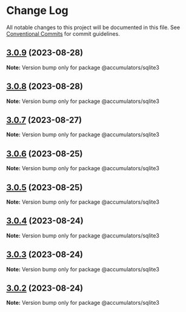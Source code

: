 # Change Log

All notable changes to this project will be documented in this file.
See [Conventional Commits](https://conventionalcommits.org) for commit guidelines.

## [3.0.9](https://github.com/HerodotusDev/accumulators/compare/v3.0.8...v3.0.9) (2023-08-28)

**Note:** Version bump only for package @accumulators/sqlite3





## [3.0.8](https://github.com/HerodotusDev/accumulators/compare/v3.0.7...v3.0.8) (2023-08-28)

**Note:** Version bump only for package @accumulators/sqlite3





## [3.0.7](https://github.com/HerodotusDev/accumulators/compare/v3.0.6...v3.0.7) (2023-08-27)

**Note:** Version bump only for package @accumulators/sqlite3





## [3.0.6](https://github.com/HerodotusDev/accumulators/compare/v3.0.5...v3.0.6) (2023-08-25)

**Note:** Version bump only for package @accumulators/sqlite3





## [3.0.5](https://github.com/HerodotusDev/accumulators/compare/v3.0.4...v3.0.5) (2023-08-25)

**Note:** Version bump only for package @accumulators/sqlite3





## [3.0.4](https://github.com/HerodotusDev/accumulators/compare/v3.0.3...v3.0.4) (2023-08-24)

**Note:** Version bump only for package @accumulators/sqlite3





## [3.0.3](https://github.com/HerodotusDev/accumulators/compare/v3.0.2...v3.0.3) (2023-08-24)

**Note:** Version bump only for package @accumulators/sqlite3





## [3.0.2](https://github.com/HerodotusDev/accumulators/compare/v3.0.1...v3.0.2) (2023-08-24)

**Note:** Version bump only for package @accumulators/sqlite3
